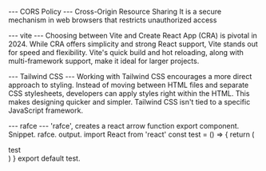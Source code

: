 

--- CORS Policy ---
Cross-Origin Resource Sharing
It is a secure mechanism in web browsers that restricts unauthorized access 

--- vite ---
Choosing between Vite and Create React App (CRA) is pivotal in 2024. While CRA offers simplicity and strong React support, Vite stands out for speed and flexibility. Vite's quick build and hot reloading, along with multi-framework support, make it ideal for larger projects.

--- Tailwind CSS ---
Working with Tailwind CSS encourages a more direct approach to styling. Instead of moving between HTML files and separate CSS stylesheets, developers can apply styles right within the HTML. This makes designing quicker and simpler. Tailwind CSS isn't tied to a specific JavaScript framework.

--- rafce ---
'rafce', creates a react arrow function export component. Snippet. rafce. output. import React from 'react' const test = () => { return ( <div>test</div> ) } export default test.